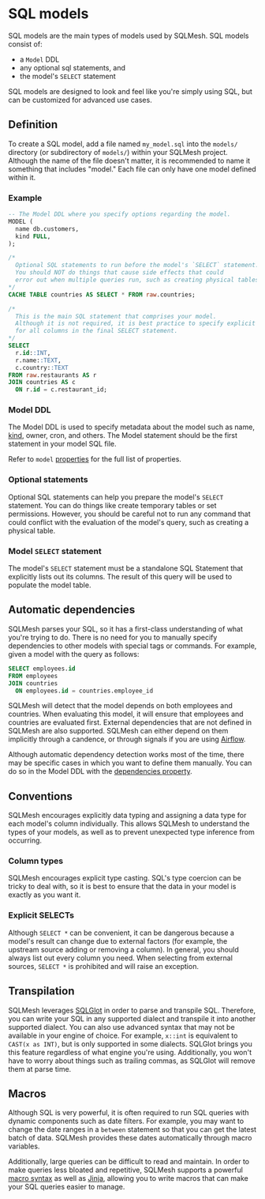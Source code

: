 # SQL models

SQL models are the main types of models used by SQLMesh. SQL models consist of:

* a `Model` DDL
* any optional sql statements, and 
* the model's `SELECT` statement

SQL models are designed to look and feel like you're simply using SQL, but can be customized for advanced use cases.

## Definition
To create a SQL model, add a file named `my_model.sql` into the `models/` directory (or subdirectory of `models/`) within your SQLMesh project. Although the name of the file doesn't matter, it is recommended to name it something that includes "model." Each file can only have one model defined within it.

### Example
```sql linenums="1"
-- The Model DDL where you specify options regarding the model.
MODEL (
  name db.customers,
  kind FULL,
);

/*
  Optional SQL statements to run before the model's `SELECT` statement.
  You should NOT do things that cause side effects that could
  error out when multiple queries run, such as creating physical tables.
*/
CACHE TABLE countries AS SELECT * FROM raw.countries;

/*
  This is the main SQL statement that comprises your model.
  Although it is not required, it is best practice to specify explicit types
  for all columns in the final SELECT statement.
*/
SELECT
  r.id::INT,
  r.name::TEXT,
  c.country::TEXT
FROM raw.restaurants AS r
JOIN countries AS c
  ON r.id = c.restaurant_id;
```

### Model DDL
The Model DDL is used to specify metadata about the model such as name, [kind](../model_kinds), owner, cron, and others. The Model statement should be the first statement in your model SQL file.

Refer to `model` [properties](../overview/#properties) for the full list of properties.

### Optional statements
Optional SQL statements can help you prepare the model's `SELECT` statement. You can do things like create temporary tables or set permissions. However, you should be careful not to run any command that could conflict with the evaluation of the model's query, such as creating a physical table.

### Model `SELECT` statement
The model's `SELECT` statement must be a standalone SQL Statement that explicitly lists out its columns. The result of this query will be used to populate the model table.

## Automatic dependencies
SQLMesh parses your SQL, so it has a first-class understanding of what you're trying to do. There is no need for you to manually specify dependencies to other models with special tags or commands. For example, given a model with the query as follows:

```sql linenums="1"
SELECT employees.id
FROM employees
JOIN countries
  ON employees.id = countries.employee_id
```

SQLMesh will detect that the model depends on both employees and countries. When evaluating this model, it will ensure that employees and countries are evaluated first. External dependencies that are not defined in SQLMesh are also supported. SQLMesh can either depend on them implicitly through a candence, or through signals if you are using [Airflow](../../../integrations/airflow).

Although automatic dependency detection works most of the time, there may be specific cases in which you want to define them manually. You can do so in the Model DDL with the [dependencies property](../overview/#properties).

## Conventions
SQLMesh encourages explicitly data typing and assigning a data type for each model's column individually. This allows SQLMesh to understand the types of your models, as well as to prevent unexpected type inference from occurring.

### Column types
SQLMesh encourages explicit type casting. SQL's type coercion can be tricky to deal with, so it is best to ensure that the data in your model is exactly as you want it.

### Explicit SELECTs
Although `SELECT *` can be convenient, it can be dangerous because a model's result can change due to external factors (for example, the upstream source adding or removing a column). In general, you should always list out every column you need. When selecting from external sources, `SELECT *` is prohibited and will raise an exception.

## Transpilation
SQLMesh leverages [SQLGlot](https://github.com/tobymao/sqlglot) in order to parse and transpile SQL. Therefore, you can write your SQL in any supported dialect and transpile it into another supported dialect. You can also use advanced syntax that may not be available in your engine of choice. For example, `x::int` is equivalent to `CAST(x as INT)`, but is only supported in some dialects. SQLGlot brings you this feature regardless of what engine you're using. Additionally, you won't have to worry about things such as trailing commas, as SQLGlot will remove them at parse time.

## Macros
Although SQL is very powerful, it is often required to run SQL queries with dynamic components such as date filters. For example, you may want to change the date ranges in a `between` statement so that you can get the latest batch of data. SQLMesh provides these dates automatically through macro variables.

Additionally, large queries can be difficult to read and maintain. In order to make queries less bloated and repetitive, SQLMesh supports a powerful [macro syntax](../../macros) as well as [Jinja](https://jinja.palletsprojects.com/en/3.1.x/), allowing you to write macros that can make your SQL queries easier to manage.
